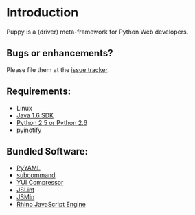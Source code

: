 Introduction
============
Puppy is a (driver) meta-framework for Python Web developers.

Bugs or enhancements?
---------------------
Please file them at the [issue tracker][issue_tracker].

Requirements:
-------------
* Linux
* [Java 1.6 SDK][java_sdk]
* [Python 2.5 or Python 2.6][python]
* [pyinotify][pyinotify]

Bundled Software:
-----------------
* [PyYAML][pyyaml]
* [subcommand][subcommand]
* [YUI Compressor][yui_compressor]
* [JSLint][jslint]
* [JSMin][jsmin]
* [Rhino JavaScript Engine][rhino]

[lighthouse_issue_tracker]: http://happychickoo.lighthouseapp.com/projects/34621-puppy
[issue_tracker]: http://github.com/yesudeep/puppy/issues
[rhino]: http://www.mozilla.org/rhino/
[jsmin]: http://crockford.com/javascript/jsmin
[jslint]: http://jslint.com
[yui_compressor]: http://developer.yahoo.com/yui/compressor/
[python]: http://www.python.org/
[java_sdk]: http://java.sun.com/
[pyinotify]: http://trac.dbzteam.org/pyinotify
[pyyaml]: http://pyyaml.org/
[subcommand]: http://github.com/anandology/subcommand/

